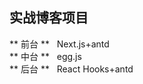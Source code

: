 ## 实战博客项目
** 前台 ** &nbsp;&nbsp;Next.js+antd  
** 中台 ** &nbsp;&nbsp;egg.js  
** 后台 ** &nbsp;&nbsp;React Hooks+antd  